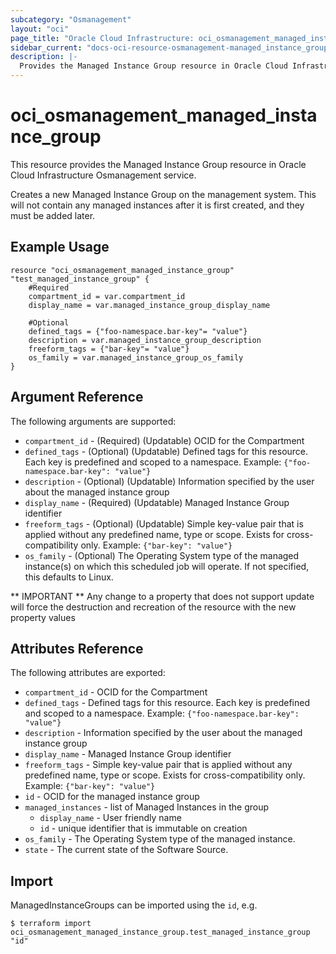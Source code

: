 ```yaml
---
subcategory: "Osmanagement"
layout: "oci"
page_title: "Oracle Cloud Infrastructure: oci_osmanagement_managed_instance_group"
sidebar_current: "docs-oci-resource-osmanagement-managed_instance_group"
description: |-
  Provides the Managed Instance Group resource in Oracle Cloud Infrastructure Osmanagement service
---
```


# oci_osmanagement_managed_instance_group
This resource provides the Managed Instance Group resource in Oracle Cloud Infrastructure Osmanagement service.

Creates a new Managed Instance Group on the management system.
This will not contain any managed instances after it is first created,
and they must be added later.


## Example Usage

```hcl
resource "oci_osmanagement_managed_instance_group" "test_managed_instance_group" {
	#Required
	compartment_id = var.compartment_id
	display_name = var.managed_instance_group_display_name

	#Optional
	defined_tags = {"foo-namespace.bar-key"= "value"}
	description = var.managed_instance_group_description
	freeform_tags = {"bar-key"= "value"}
	os_family = var.managed_instance_group_os_family
}
```

## Argument Reference

The following arguments are supported:

* `compartment_id` - (Required) (Updatable) OCID for the Compartment
* `defined_tags` - (Optional) (Updatable) Defined tags for this resource. Each key is predefined and scoped to a namespace. Example: `{"foo-namespace.bar-key": "value"}` 
* `description` - (Optional) (Updatable) Information specified by the user about the managed instance group
* `display_name` - (Required) (Updatable) Managed Instance Group identifier
* `freeform_tags` - (Optional) (Updatable) Simple key-value pair that is applied without any predefined name, type or scope. Exists for cross-compatibility only. Example: `{"bar-key": "value"}` 
* `os_family` - (Optional) The Operating System type of the managed instance(s) on which this scheduled job will operate. If not specified, this defaults to Linux. 


** IMPORTANT **
Any change to a property that does not support update will force the destruction and recreation of the resource with the new property values

## Attributes Reference

The following attributes are exported:

* `compartment_id` - OCID for the Compartment
* `defined_tags` - Defined tags for this resource. Each key is predefined and scoped to a namespace. Example: `{"foo-namespace.bar-key": "value"}` 
* `description` - Information specified by the user about the managed instance group
* `display_name` - Managed Instance Group identifier
* `freeform_tags` - Simple key-value pair that is applied without any predefined name, type or scope. Exists for cross-compatibility only. Example: `{"bar-key": "value"}` 
* `id` - OCID for the managed instance group
* `managed_instances` - list of Managed Instances in the group
	* `display_name` - User friendly name
	* `id` - unique identifier that is immutable on creation
* `os_family` - The Operating System type of the managed instance.
* `state` - The current state of the Software Source.

## Import

ManagedInstanceGroups can be imported using the `id`, e.g.

```
$ terraform import oci_osmanagement_managed_instance_group.test_managed_instance_group "id"
```

